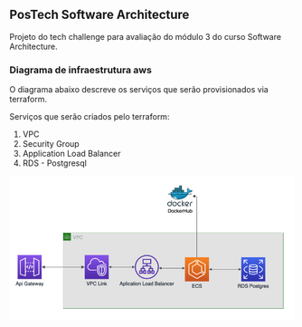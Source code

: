 ## PosTech Software Architecture

Projeto do tech challenge para avaliação do módulo 3 do curso Software Architecture.

### Diagrama de infraestrutura aws

O diagrama abaixo descreve os serviços que serão provisionados via terraform.

Serviços que serão criados pelo terraform:
1. VPC 
2. Security Group
3. Application Load Balancer
4. RDS - Postgresql


![alt text](./img/aws-diagram.png)

